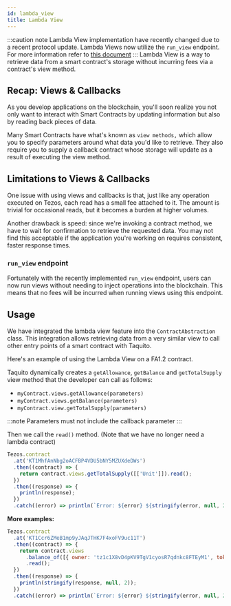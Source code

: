 ```yaml
---
id: lambda_view
title: Lambda View
---
```


:::caution note
Lambda View implementation have recently changed due to a recent protocol update. Lambda Views now utilize the `run_view` endpoint. For more information refer to [this document](https://tezos.gitlab.io/CHANGES.html?highlight=run_view#id16)
:::
Lambda View is a way to retrieve data from a smart contract's storage
without incurring fees via a contract's view method.

## Recap: Views & Callbacks

As you develop applications on the blockchain, you'll soon realize you not only
want to interact with Smart Contracts by updating information but also by
reading back pieces of data.

Many Smart Contracts have what's known as `view methods,` which allow you to
specify parameters around what data you'd like to retrieve. They also require
you to supply a callback contract whose storage will update as a result of
executing the view method.

## Limitations to Views & Callbacks

One issue with using views and callbacks is that, just like any operation
executed on Tezos, each read has a small fee attached to it. The amount is
trivial for occasional reads, but it becomes a burden at higher volumes.

Another drawback is speed: since we're invoking a contract method, we have to wait for confirmation to retrieve the requested data. You may not find this
acceptable if the application you're working on requires consistent, faster
response times.

### `run_view` endpoint
Fortunately with the recently implemented `run_view` endpoint, users can now run views without needing to inject operations into the blockchain. This means that no fees will be incurred when running views using this endpoint.

## Usage

We have integrated the lambda view feature into the `ContractAbstraction` class. This integration allows retrieving data from a very similar view to call other entry points of a smart contract with Taquito.

Here's an example of using the Lambda View on a FA1.2 contract.

Taquito dynamically creates a `getAllowance`, `getBalance` and `getTotalSupply` view method that the developer can call as follows:

- `myContract.views.getAllowance(parameters)`
- `myContract.views.getBalance(parameters)`
- `myContract.view.getTotalSupply(parameters)`

:::note
Parameters must not include the callback parameter
:::

Then we call the `read()` method. (Note that we have no longer need a lambda contract)
```js live noInline
Tezos.contract
  .at('KT1MhfAnNbg2oACFBP4VDU5bNY5MZUXdeDWs')
  .then((contract) => {
    return contract.views.getTotalSupply([['Unit']]).read();
  })
  .then((response) => {
    println(response);
  })
  .catch((error) => println(`Error: ${error} ${stringify(error, null, 2)}`));
```

<!-- ```js live noInline
Tezos.contract
  .at('KT1MhfAnNbg2oACFBP4VDU5bNY5MZUXdeDWs')
  .then((contract) => {
    return contract.views.getBalance('tz3WXYtyDUNL91qfiCJtVUX746QpNv5i5ve5').read();
  })
  .then((response) => {
    println(response);
  })
  .catch((error) => println(`Error: ${error} ${stringify(error, null, 2)}`));
``` -->

**More examples:**

```js live noInline
Tezos.contract
  .at('KT1Ccr6ZMeB1mp9yJAqJTHK7F4xoFV9uc11T')
  .then((contract) => {
    return contract.views
      .balance_of([{ owner: 'tz1c1X8vD4pKV9TgV1cyosR7qdnkc8FTEyM1', token_id: '0' }])
      .read();
  })
  .then((response) => {
    println(stringify(response, null, 2));
  })
  .catch((error) => println(`Error: ${error} ${stringify(error, null, 2)}`));
```

<!-- ```js live noInline
Tezos.contract
  .at('KT1MhfAnNbg2oACFBP4VDU5bNY5MZUXdeDWs')
  .then((contract) => {
    return contract.views.getBalance('tz3WXYtyDUNL91qfiCJtVUX746QpNv5i5ve5').read();
  })
  .then((response) => {
    println(stringify(response, null, 2));
  })
  .catch((error) => println(`Error: ${error} ${stringify(error, null, 2)}`));
``` -->
